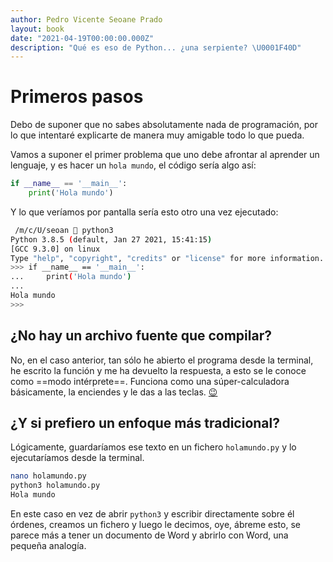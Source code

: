 ```yaml
---
author: Pedro Vicente Seoane Prado
layout: book
date: "2021-04-19T00:00:00.000Z"
description: "Qué es eso de Python... ¿una serpiente? \U0001F40D"
---
```


# Primeros pasos

Debo de suponer que no sabes absolutamente nada de programación, por lo que intentaré explicarte de manera muy amigable todo lo que pueda.

Vamos a suponer el primer problema que uno debe afrontar al aprender un lenguaje, y es hacer un `hola mundo`, el código sería algo así:

```python
if __name__ == '__main__':
    print('Hola mundo')
```

Y lo que veríamos por pantalla sería esto otro una vez ejecutado:

```bash
 /m/c/U/seoan  python3
Python 3.8.5 (default, Jan 27 2021, 15:41:15)
[GCC 9.3.0] on linux
Type "help", "copyright", "credits" or "license" for more information.
>>> if __name__ == '__main__':
...     print('Hola mundo')
...
Hola mundo
>>>
```

## ¿No hay un archivo fuente que compilar?

No, en el caso anterior, tan sólo he abierto el programa desde la terminal, he escrito la función y me ha devuelto la respuesta, a esto se le conoce como ==modo intérprete==. Funciona como una súper-calculadora básicamente, la enciendes y le das a las teclas. [😉](https://emojiterra.com/es/guinando-el-ojo/)

## ¿Y si prefiero un enfoque más tradicional?

Lógicamente, guardaríamos ese texto en un fichero `holamundo.py` y lo ejecutaríamos desde la terminal.

```bash
nano holamundo.py
python3 holamundo.py
Hola mundo
```

En este caso en vez de abrir `python3` y escribir directamente sobre él órdenes, creamos un fichero y luego le decimos, oye, ábreme esto, se parece más a tener un documento de Word y abrirlo con Word, una pequeña analogía.
